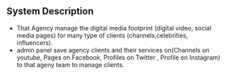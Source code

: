 ## System Description
- That Agency manage the digital media footprint (digital video, social media pages) for many type of clients (channels,celebrities, influencers).
- admin panel save agency clients and their services on(Channels on
youtube, Pages on Facebook, Profiles on Twitter , Profile on Instagram) to that ageny team to manage clients.